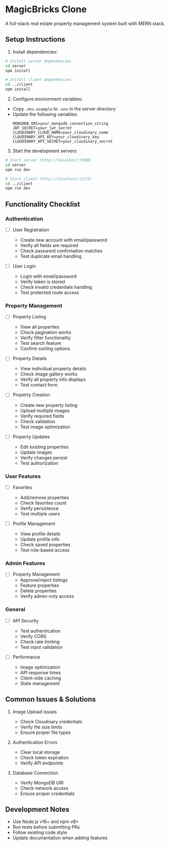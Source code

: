 # MagicBricks Clone

A full-stack real estate property management system built with MERN stack.

## Setup Instructions

1. Install dependencies:
```bash
# Install server dependencies
cd server
npm install

# Install client dependencies
cd ../client
npm install
```

2. Configure environment variables:
- Copy `.env.example` to `.env` in the server directory
- Update the following variables:
  ```
  MONGODB_URI=your_mongodb_connection_string
  JWT_SECRET=your_jwt_secret
  CLOUDINARY_CLOUD_NAME=your_cloudinary_name
  CLOUDINARY_API_KEY=your_cloudinary_key
  CLOUDINARY_API_SECRET=your_cloudinary_secret
  ```

3. Start the development servers:
```bash
# Start server (http://localhost:5000)
cd server
npm run dev

# Start client (http://localhost:5173)
cd ../client
npm run dev
```

## Functionality Checklist

### Authentication
- [ ] User Registration
  - Create new account with email/password
  - Verify all fields are required
  - Check password confirmation matches
  - Test duplicate email handling

- [ ] User Login
  - Login with email/password
  - Verify token is stored
  - Check invalid credentials handling
  - Test protected route access

### Property Management
- [ ] Property Listing
  - View all properties
  - Check pagination works
  - Verify filter functionality
  - Test search feature
  - Confirm sorting options

- [ ] Property Details
  - View individual property details
  - Check image gallery works
  - Verify all property info displays
  - Test contact form

- [ ] Property Creation
  - Create new property listing
  - Upload multiple images
  - Verify required fields
  - Check validation
  - Test image optimization

- [ ] Property Updates
  - Edit existing properties
  - Update images
  - Verify changes persist
  - Test authorization

### User Features
- [ ] Favorites
  - Add/remove properties
  - Check favorites count
  - Verify persistence
  - Test multiple users

- [ ] Profile Management
  - View profile details
  - Update profile info
  - Check saved properties
  - Test role-based access

### Admin Features
- [ ] Property Management
  - Approve/reject listings
  - Feature properties
  - Delete properties
  - Verify admin-only access

### General
- [ ] API Security
  - Test authentication
  - Verify CORS
  - Check rate limiting
  - Test input validation

- [ ] Performance
  - Image optimization
  - API response times
  - Client-side caching
  - State management

## Common Issues & Solutions

1. Image Upload Issues
   - Check Cloudinary credentials
   - Verify file size limits
   - Ensure proper file types

2. Authentication Errors
   - Clear local storage
   - Check token expiration
   - Verify API endpoints

3. Database Connection
   - Verify MongoDB URI
   - Check network access
   - Ensure proper credentials

## Development Notes

- Use Node.js v16+ and npm v8+
- Run tests before submitting PRs
- Follow existing code style
- Update documentation when adding features
